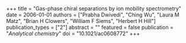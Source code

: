 +++
title = "Gas-phase chiral separations by ion mobility spectrometry"
date = 2006-01-01
authors = ["Prabha Dwivedi", "Ching Wu", "Laura M Matz", "Brian H Clowers", "William F Siems", "Herbert H Hill"]
publication_types = ["2"]
abstract = ""
featured = false
publication = "*Analytical chemistry*"
doi = "10.1021/ac0608772"
+++

